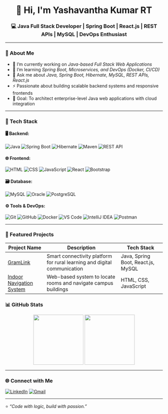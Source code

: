 <h1 align="center">👋 Hi, I'm Yashavantha Kumar RT</h1>
<h3 align="center">💻 Java Full Stack Developer | Spring Boot | React.js | REST APIs | MySQL | DevOps Enthusiast</h3>

---

### 🚀 About Me
- 🔭 I’m currently working on *Java-based Full Stack Web Applications*
- 🌱 I’m learning *Spring Boot, Microservices, and DevOps (Docker, CI/CD)*
- 💬 Ask me about *Java, Spring Boot, Hibernate, MySQL, REST APIs, React.js*
- ⚡ Passionate about building scalable backend systems and responsive frontends  
- 🎯 Goal: To architect enterprise-level Java web applications with cloud integration  

---

### 🧠 Tech Stack

#### 🖥 Backend:
![Java](https://img.shields.io/badge/Java-%23ED8B00.svg?style=for-the-badge&logo=openjdk&logoColor=white)
![Spring Boot](https://img.shields.io/badge/Spring%20Boot-6DB33F.svg?style=for-the-badge&logo=springboot&logoColor=white)
![Hibernate](https://img.shields.io/badge/Hibernate-59666C.svg?style=for-the-badge&logo=hibernate&logoColor=white)
![Maven](https://img.shields.io/badge/Maven-C71A36.svg?style=for-the-badge&logo=apachemaven&logoColor=white)
![REST API](https://img.shields.io/badge/REST%20API-02569B.svg?style=for-the-badge)

#### 🌐 Frontend:
![HTML](https://img.shields.io/badge/HTML5-E34F26.svg?style=for-the-badge&logo=html5&logoColor=white)
![CSS](https://img.shields.io/badge/CSS3-1572B6.svg?style=for-the-badge&logo=css3&logoColor=white)
![JavaScript](https://img.shields.io/badge/JavaScript-F7DF1E.svg?style=for-the-badge&logo=javascript&logoColor=black)
![React](https://img.shields.io/badge/React-20232A.svg?style=for-the-badge&logo=react&logoColor=61DAFB)
![Bootstrap](https://img.shields.io/badge/Bootstrap-563D7C.svg?style=for-the-badge&logo=bootstrap&logoColor=white)

#### 🗃 Database:
![MySQL](https://img.shields.io/badge/MySQL-005C84.svg?style=for-the-badge&logo=mysql&logoColor=white)
![Oracle](https://img.shields.io/badge/Oracle-F80000.svg?style=for-the-badge&logo=oracle&logoColor=white)
![PostgreSQL](https://img.shields.io/badge/PostgreSQL-316192.svg?style=for-the-badge&logo=postgresql&logoColor=white)

#### ⚙ Tools & DevOps:
![Git](https://img.shields.io/badge/Git-F05032.svg?style=for-the-badge&logo=git&logoColor=white)
![GitHub](https://img.shields.io/badge/GitHub-181717.svg?style=for-the-badge&logo=github&logoColor=white)
![Docker](https://img.shields.io/badge/Docker-2496ED.svg?style=for-the-badge&logo=docker&logoColor=white)
![VS Code](https://img.shields.io/badge/VS%20Code-0078D4.svg?style=for-the-badge&logo=visual-studio-code&logoColor=white)
![IntelliJ IDEA](https://img.shields.io/badge/IntelliJ%20IDEA-000000.svg?style=for-the-badge&logo=intellij-idea&logoColor=white)
![Postman](https://img.shields.io/badge/Postman-FF6C37.svg?style=for-the-badge&logo=postman&logoColor=white)

---

### 📂 Featured Projects
| Project Name | Description | Tech Stack |
|---------------|-------------|------------|
| [GramLink](https://github.com/your-username/GramLink) | Smart connectivity platform for rural learning and digital communication | Java, Spring Boot, React.js, MySQL |
| [Indoor Navigation System](https://github.com/your-username/IndoorNavigation) | Web-based system to locate rooms and navigate campus buildings | HTML, CSS, JavaScript |


### 📊 GitHub Stats
<p align="center">
  <img height="160em" src="https://github-readme-stats.vercel.app/api?username=your-username&show_icons=true&theme=tokyonight&hide_border=true" />
  <img height="160em" src="https://github-readme-streak-stats.herokuapp.com/?user=your-username&theme=tokyonight&hide_border=true" />
</p>

---

### 🌐 Connect with Me
[![LinkedIn](https://img.shields.io/badge/LinkedIn-blue?style=for-the-badge&logo=linkedin)](https://www.linkedin.com/in/yashavantha-kumar-rt-081302318/)
[![Gmail](https://img.shields.io/badge/Gmail-D14836.svg?style=for-the-badge&logo=gmail&logoColor=white)](mailto:yashavanthakumarrt53@gmail.com)

---

⭐ *“Code with logic, build with passion.”*
